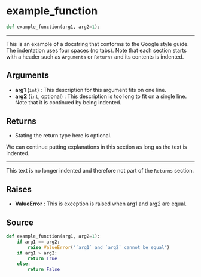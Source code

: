 
# example_function
```python
def example_function(arg1, arg2=1):
```

---


This is an example of a docstring that conforms to the Google style guide. 
The indentation uses four spaces (no tabs). Note that each section starts
with a header such as `Arguments` or `Returns` and its contents is indented.

## Arguments
* **arg1** (`int`) : This description for this argument fits on one line.
* **arg2** (`int`, optional) : This description is too long to fit on a
    single line. Note that it is continued by being indented. 


## Returns
*  Stating the return type here is optional.


We can continue putting explanations in this section as long as the text
is indented.

---
This text is no longer indented and therefore not part of the `Returns`
section.

## Raises
* **ValueError**  : This is exception is raised when arg1 and arg2 are equal.




## Source
```python
def example_function(arg1, arg2=1):
    if arg1 == arg2:
        raise ValueError("`arg1` and `arg2` cannot be equal")
    if arg1 > arg2:
        return True
    else: 
        return False

```


